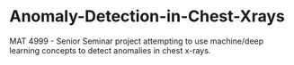 # Anomaly-Detection-in-Chest-Xrays
MAT 4999 - Senior Seminar project attempting to use machine/deep learning concepts to detect anomalies in chest x-rays.
